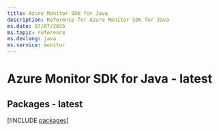 ```yaml
---
title: Azure Monitor SDK for Java
description: Reference for Azure Monitor SDK for Java
ms.date: 07/07/2025
ms.topic: reference
ms.devlang: java
ms.service: monitor
---
```

# Azure Monitor SDK for Java - latest
## Packages - latest
[!INCLUDE [packages](monitor-index.md)]